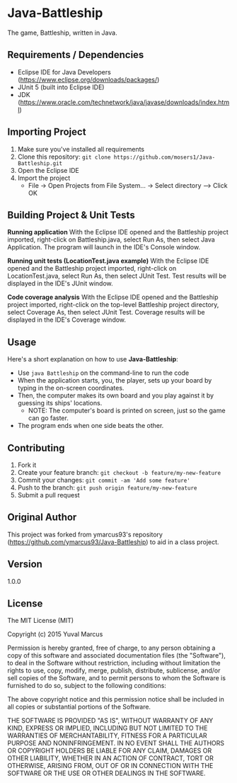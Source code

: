 # Java-Battleship

The game, Battleship, written in Java.

## Requirements / Dependencies

* Eclipse IDE for Java Developers (https://www.eclipse.org/downloads/packages/)
* JUnit 5 (built into Eclipse IDE)
* JDK (https://www.oracle.com/technetwork/java/javase/downloads/index.html)

## Importing Project

1. Make sure you've installed all requirements
2. Clone this repository:
  `git clone https://github.com/mosers1/Java-Battleship.git`
3. Open the Eclipse IDE
4. Import the project
    * File -> Open Projects from File System... -> Select directory --> Click OK

## Building Project & Unit Tests

**Running application**
With the Eclipse IDE opened and the Battleship project imported, right-click on Battleship.java,
select Run As, then select Java Application. The program will launch in the IDE's Console window.

**Running unit tests (LocationTest.java example)**
With the Eclipse IDE opened and the Battleship project imported, right-click on LocationTest.java,
select Run As, then select JUnit Test. Test results will be displayed in the IDE's JUnit window.

**Code coverage analysis**
With the Eclipse IDE opened and the Battleship project imported, right-click on the top-level
Battleship project directory, select Coverage As, then select JUnit Test. Coverage results
will be displayed in the IDE's Coverage window.

## Usage

Here's a short explanation on how to use **Java-Battleship**:

* Use `java Battleship` on the command-line to run the code
* When the application starts, you, the player, sets up your board by typing in the on-screen coordinates.
* Then, the computer makes its own board and you play against it by guessing its ships' locations.
	* NOTE: The computer's board is printed on screen, just so the game can go faster.
* The program ends when one side beats the other.

## Contributing

1. Fork it
2. Create your feature branch: `git checkout -b feature/my-new-feature`
3. Commit your changes: `git commit -am 'Add some feature'`
4. Push to the branch: `git push origin feature/my-new-feature`
5. Submit a pull request

## Original Author

This project was forked from ymarcus93's repository (https://github.com/ymarcus93/Java-Battleship)
to aid in a class project.

## Version

1.0.0

## License

The MIT License (MIT)

Copyright (c) 2015 Yuval Marcus

Permission is hereby granted, free of charge, to any person obtaining a copy
of this software and associated documentation files (the "Software"), to deal
in the Software without restriction, including without limitation the rights
to use, copy, modify, merge, publish, distribute, sublicense, and/or sell
copies of the Software, and to permit persons to whom the Software is
furnished to do so, subject to the following conditions:

The above copyright notice and this permission notice shall be included in all
copies or substantial portions of the Software.

THE SOFTWARE IS PROVIDED "AS IS", WITHOUT WARRANTY OF ANY KIND, EXPRESS OR
IMPLIED, INCLUDING BUT NOT LIMITED TO THE WARRANTIES OF MERCHANTABILITY,
FITNESS FOR A PARTICULAR PURPOSE AND NONINFRINGEMENT. IN NO EVENT SHALL THE
AUTHORS OR COPYRIGHT HOLDERS BE LIABLE FOR ANY CLAIM, DAMAGES OR OTHER
LIABILITY, WHETHER IN AN ACTION OF CONTRACT, TORT OR OTHERWISE, ARISING FROM,
OUT OF OR IN CONNECTION WITH THE SOFTWARE OR THE USE OR OTHER DEALINGS IN THE
SOFTWARE.